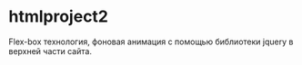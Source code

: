 # htmlproject2
Flex-box технология, фоновая анимация c помощью библиотеки jquery в верхней части сайта.
